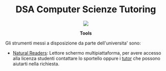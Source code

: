 <div align="center">
  <h1> DSA Computer Scienze Tutoring </h1>

  <img src="https://study-eu.s3.amazonaws.com/uploads/university/university-of-pisa-logo.png" />

  <p>
    <strong> Tools </strong>
  </p>
</div>

Gli strumenti messi a disposizione da parte dell'universita' sono:

- [Natural Readers](https://www.naturalreaders.com/): Lettore schermo multipiattaforma, per avere accesso alla licenza studenti contattare
lo sportello oppure i [tutor](../tutor_contact/README.md) che possono aiutarti nella richiesta.